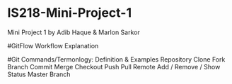 # IS218-Mini-Project-1
Mini Project 1 by Adib Haque &amp; Marlon Sarkor

#GitFlow Workflow Explanation


#Git Commands/Termonlogy: Definition & Examples
Repository
Clone
Fork
Branch
Commit
Merge
Checkout
Push
Pull
Remote Add / Remove / Show
Status
Master Branch
